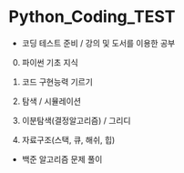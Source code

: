# Python_Coding_TEST

* 코딩 테스트 준비 / 강의 및 도서를 이용한 공부

 0. 파이썬 기초 지식

 1. 코드 구현능력 기르기

 2. 탐색 / 시뮬레이션

 3. 이분탐색(결정알고리즘) / 그리디

 4. 자료구조(스택, 큐, 해쉬, 힙)

+ 백준 알고리즘 문제 풀이

